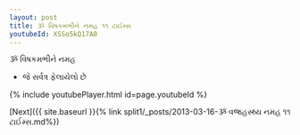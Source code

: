```yaml
---
layout: post
title: ૐ વિષકમભીને નમહ ૧૧ ટાઈમ્સ
youtubeId: XSSo5kQ17A0
---
```

 
 
 ૐ વિષકમભીને નમહ  
 
 -  જે સર્વત્ર ફેલાયેલો છે 
 
  
 
  
 
 
 
 
 
 


{% include youtubePlayer.html id=page.youtubeId %}
 
[Next]({{ site.baseurl }}{% link  split1/_posts/2013-03-16-ૐ વજ્રહસ્થ્ય નમહ ૧૧ ટાઈમ્સ.md%})
 
